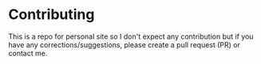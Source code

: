 # Contributing

This is a repo for personal site so I don't expect any contribution but if you
have any corrections/suggestions, please create a pull request (PR) or contact
me.
